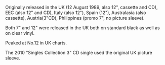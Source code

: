 Originally released in the UK (12 August 1989, also 12", cassette and CD), EEC (also 12" and CD), Italy (also 12"), Spain (12"), Australasia (also cassette), Austria(3"CD), Philippines (promo 7", no picture sleeve).

Both 7" and 12" were released in the UK both on standard black as well as on clear vinyl.

Peaked at No.12 in UK charts.

The 2010 "Singles Collection 3" CD single used the original UK picture sleeve.
